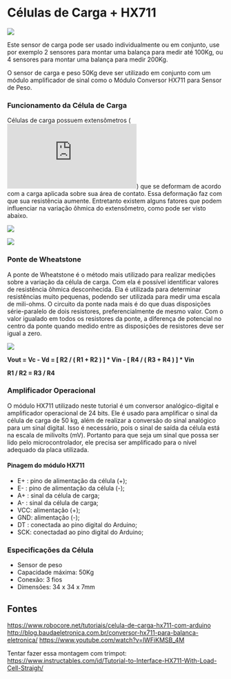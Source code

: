 # Células de Carga + HX711

![](http://blog.baudaeletronica.com.br/wp-content/uploads/2018/08/Carga-768x231.jpg)

Este sensor de carga pode ser usado individualmente ou em conjunto, use por exemplo 2 sensores para montar uma balança para medir até 100Kg, ou 4 sensores para montar uma balança para medir 200Kg.

O sensor de carga e peso 50Kg deve ser utilizado em conjunto com um módulo amplificador de sinal como o Módulo Conversor HX711 para Sensor de Peso.

### Funcionamento da Célula de Carga

Células de carga possuem extensômetros (![*strain gauges*](https://github.com/virginiasatyro/Arduino/blob/master/strainGauge/strainGauge.md)) que se deformam de acordo com a carga aplicada sobre sua área de contato. Essa deformação faz com que sua resistência aumente. Entretanto existem alguns fatores que podem influenciar na variação ôhmica do extensômetro, como pode ser visto abaixo. 

![](https://www.robocore.net/upload/tutoriais/246_img_2_M.png?995)

![](https://i.stack.imgur.com/PrHOR.jpg)

### Ponte de Wheatstone

A ponte de Wheatstone é o método mais utilizado para realizar medições sobre a variação da célula de carga. Com ela é possível identificar valores de resistência ôhmica desconhecida. Ela é utilizada para determinar resistências muito pequenas, podendo ser utilizada para medir uma escala de mili-ohms. O circuito da ponte nada mais é do que duas disposições série-paralelo de dois resistores, preferencialmente de mesmo valor. Com o valor igualado em todos os resistores da ponte, a diferença de potencial no centro da ponte quando medido entre as disposições de resistores deve ser igual a zero. 

![](https://www.robocore.net/upload/tutoriais/246_img_3_M.png?465)

**Vout = Vc - Vd = [ R2 / ( R1 + R2 ) ] * Vin - [ R4 / ( R3 + R4 ) ] * Vin**

**R1 / R2 = R3 / R4**

### Amplificador Operacional

O módulo HX711 utilizado neste tutorial é um conversor analógico-digital e amplificador operacional de 24 bits. Ele é usado para amplificar o sinal da célula de carga de 50 kg, além de realizar a conversão do sinal analógico para um sinal digital. Isso é necessário, pois o sinal de saída da célula está na escala de milivolts (mV). Portanto para que seja um sinal que possa ser lido pelo microcontrolador, ele precisa ser amplificado para o nível adequado da placa utilizada.

#### Pinagem do módulo HX711
- E+ : pino de alimentação da célula (+);
- E- : pino de alimentação da célula (-);
- A+ : sinal da célula de carga;
- A- : sinal da célula de carga;
- VCC: alimentação (+);
- GND: alimentação (-);
- DT : conectada ao pino digital do Arduino;
- SCK: conectadad ao pino digital do Arduino;

### Especificações da Célula

- Sensor de peso
- Capacidade máxima: 50Kg
- Conexão: 3 fios
- Dimensões: 34 x 34 x 7mm

## Fontes 

https://www.robocore.net/tutoriais/celula-de-carga-hx711-com-arduino
http://blog.baudaeletronica.com.br/conversor-hx711-para-balanca-eletronica/
https://www.youtube.com/watch?v=lWFiKMSB_4M

Tentar fazer essa montagem com trimpot: https://www.instructables.com/id/Tutorial-to-Interface-HX711-With-Load-Cell-Straigh/
